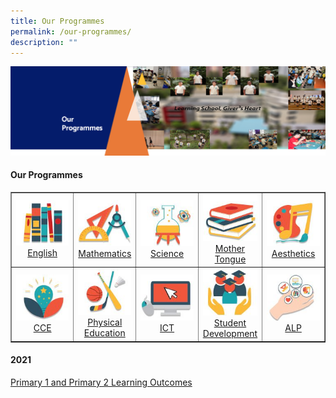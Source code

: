 ```yaml
---
title: Our Programmes
permalink: /our-programmes/
description: ""
---
```

<img src="/images/OurProgrammes1.png">
<h4><strong>Our Programmes</strong></h4>
<table style="border-collapse: collapse; width: 100%;" border="1">
<tbody>
<tr>
<td style="width: 20%;"><img src="/images/op1.jpg"><div style="text-align: center;"><a href="/our-programmes/ip-core-curriculum/english">English</a></div></td>
<td style="width: 20%;"><img src="/images/op2.jpg"><div style="text-align: center;"><a href="/our-programmes/ip-core-curriculum/mathematics">Mathematics</a></div></td>
<td style="width: 20%;"><img src="/images/op3.jpg"><div style="text-align: center;"><a href="/our-programmes/ip-core-curriculum/science">Science</a></div></td>
<td style="width: 20%;"><img src="/images/op4.jpg"><div style="text-align: center;"><a href="/our-programmes/ip-core-curriculum/mother-tongue">Mother Tongue</a></div></td>
<td style="width: 20%;"><img src="/images/op5.jpg"><div style="text-align: center;"><a href="/our-programmes/non-ip-core-curriculum/aesthetics">Aesthetics</a></div></td>
</tr>
<tr>
<td style="width: 20%;"><img src="/images/op6.jpg"><div style="text-align: center;"><a href="/our-programmes/non-ip-core-curriculum/cce">CCE</a></div></td>
<td style="width: 20%;"><img src="/images/op7.jpg"><div style="text-align: center;"><a href="/our-programmes/non-ip-core-curriculum/physical-education">Physical Education</a></div></td>
<td style="width: 20%;"><img src="/images/op8.jpg"><div style="text-align: center;"><a href="/our-programmes/non-ip-core-curriculum/ict">ICT</a></div></td>
<td style="width: 20%;"><img src="/images/op9.jpg"><div style="text-align: center;"><a href="/our-programmes/non-ip-core-curriculum/student-development">Student Development</a></div></td>
<td style="width: 20%;"><img src="/images/op10.jpg"><div style="text-align: center;"><a href="/our-programmes/applied-learning-programme/alp">ALP</a></div></td>
</tr>
</tbody>
</table>
<h4><strong>2021</strong></h4>
<p><a href="/files/ZPS%20Learning%20Outcome%202021%20.pdf" target="_blank" rel="noopener">Primary 1 and Primary 2 Learning Outcomes</a></p>